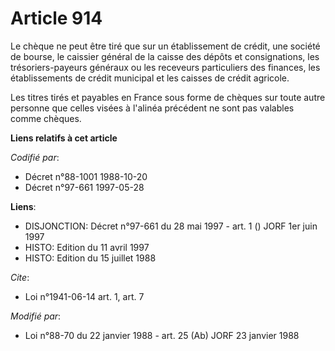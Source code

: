 # Article 914

Le chèque ne peut être tiré que sur un établissement de crédit, une société de bourse, le caissier général de la caisse des
dépôts et consignations, les trésoriers-payeurs généraux ou les receveurs particuliers des finances, les établissements de
crédit municipal et les caisses de crédit agricole.

Les titres tirés et payables en France sous forme de chèques sur toute autre personne que celles visées à l'alinéa précédent
ne sont pas valables comme chèques.

**Liens relatifs à cet article**

_Codifié par_:

  - Décret n°88-1001 1988-10-20
  - Décret n°97-661 1997-05-28

**Liens**:

  - DISJONCTION: Décret n°97-661 du 28 mai 1997 - art. 1 () JORF 1er juin 1997
  - HISTO: Edition du 11 avril 1997
  - HISTO: Edition du 15 juillet 1988

_Cite_:

  - Loi n°1941-06-14 art. 1, art. 7

_Modifié par_:

  - Loi n°88-70 du 22 janvier 1988 - art. 25 (Ab) JORF 23 janvier 1988
